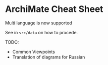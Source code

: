 # ArchiMate Cheat Sheet

Multi language is now supported

See in `src/data` on how to procede.

TODO:

* Common Viewpoints
* Translation of diagrams for Russian